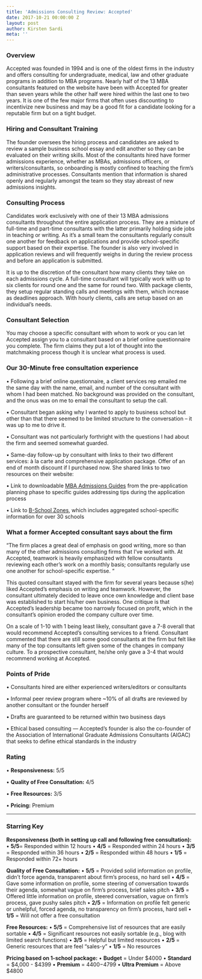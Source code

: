 ```yaml
---
title: 'Admissions Consulting Review: Accepted'
date: 2017-10-21 00:00:00 Z
layout: post
author: Kirsten Sardi
meta: ''
--- 
```


### **Overview**
Accepted was founded in 1994 and is one of the oldest firms in the industry and offers consulting for undergraduate, medical, law and other graduate programs in addition to MBA programs.  Nearly half of the 13 MBA consultants featured on the website have been with Accepted for greater than seven years while the other half were hired within the last one to two years.  It is one of the few major firms that often uses discounting to incentivize new business and may be a good fit for a candidate looking for a reputable firm but on a tight budget.

### **Hiring and Consultant Training**
The founder oversees the hiring process and candidates are asked to review a sample business school essay and edit another so they can be evaluated on their writing skills. Most of the consultants hired have former admissions experience, whether as MBAs, admissions officers, or writers/consultants, so onboarding is mostly confined to teaching the firm’s administrative processes.  Consultants mention that information is shared openly and regularly amongst the team so they stay abreast of new admissions insights. 

### **Consulting Process**

Candidates work exclusively with one of their 13 MBA admissions consultants throughout the entire application process.  They are a mixture of full-time and part-time consultants with the latter primarily holding side jobs in teaching or writing. As it’s a small team the consultants regularly consult one another for feedback on applications and provide school-specific support based on their expertise. The founder is also very involved in application reviews and will frequently weighs in during the review process and before an application is submitted.  

It is up to the discretion of the consultant how many clients they take on each admissions cycle. A full-time consultant will typically work with up to six clients for round one and the same for round two.  With package clients, they setup regular standing calls and meetings with them, which increase as deadlines approach. With hourly clients, calls are setup based on an individual’s needs. 

### **Consultant Selection**

You may choose a specific consultant with whom to work or you can let Accepted assign you to a consultant based on a brief online questionnaire you complete. The firm claims they put a lot of thought into the matchmaking process though it is unclear what process is used.

### **Our 30-Minute free consultation experience**

• Following a brief online questionnaire, a client services rep emailed me the same day with the name, email, and number of the consultant with whom I had been matched. No background was provided on the consultant, and the onus was on me to email the consultant to setup the call. 

• Consultant began asking why I wanted to apply to business school but other than that there seemed to be limited structure to the conversation – it was up to me to drive it.

• Consultant was not particularly forthright with the questions I had about the firm and seemed somewhat guarded. 

• Same-day follow-up by consultant with links to their two different services: à la carte and comprehensive application package. Offer of an end of month discount if I purchased now. She shared links to two resources on their website:

   • Link to downloadable [MBA Admissions Guides](https://www.accepted.com/mba-special-reports) from the pre-application planning phase to specific guides addressing tips during the application process

   • Link to [B-School Zones](https://www.accepted.com/mba/zones/bschools), which includes aggregated school-specific information for over 30 schools

### **What a former Accepted consultant says about the firm**
“The firm places a great deal of emphasis on good writing, more so than many of the other admissions consulting firms that I’ve worked with.  At Accepted, teamwork is heavily emphasized with fellow consultants reviewing each other’s work on a monthly basis; consultants regularly use one another for school-specific expertise. “

This quoted consultant stayed with the firm for several years because s(he) liked Accepted’s emphasis on writing and teamwork. However, the consultant ultimately decided to leave once own knowledge and client base was established to start his/her own business. One critique is that Accepted’s leadership became too narrowly focused on profit, which in the consultant’s opinion eroded the company culture over time.  

On a scale of 1-10 with 1 being least likely, consultant gave a 7-8 overall that would recommend Accepted’s consulting services to a friend. Consultant commented that there are still some good consultants at the firm but felt like many of the top consultants left given some of the changes in company culture.  To a prospective consultant, he/she only gave a 3-4 that would recommend working at Accepted.

### **Points of Pride**

• Consultants hired are either experienced writers/editors or consultants

• Informal peer review program where ~10% of all drafts are reviewed by another consultant or the founder herself

• Drafts are guaranteed to be returned within two business days

• Ethical based consulting — Accepted’s founder is also the co-founder of the Association of International Graduate Admissions Consultants (AIGAC) that seeks to define ethical standards in the industry



### **Rating**

• **Responsiveness:**	5/5

• **Quality of Free Consultation:**	4/5

• **Free Resources:** 3/5

• **Pricing:** Premium


-------------------------------------------------------------------------------------------------------------------------------------

### **Starring Key**

**Responsiveness (both in setting up call and following free consultation):**
• **5/5**= Responded within 12 hours
• **4/5** = Responded within 24 hours
• **3/5** = Responded within 36 hours
• **2/5** = Responded within 48 hours
• **1/5** = Responded within 72+ hours

**Quality of Free Consultation:**
• **5/5** = Provided solid information on profile, didn’t force agenda, transparent about firm’s process, no hard sell
• **4/5** = Gave some information on profile, some steering of conversation towards their agenda, somewhat vague on firm’s process, brief sales pitch
• **3/5** = Offered little information on profile, steered conversation, vague on firm’s process, gave pushy sales pitch
• **2/5** = Information on profile felt generic or unhelpful, forced agenda, no transparency on firm’s process, hard sell
• **1/5** = Will not offer a free consultation

**Free Resources:**
• **5/5** = Comprehensive list of resources that are easily sortable
• **4/5** = Significant resources not easily sortable (e.g., blog with limited search functions)
• **3/5** = Helpful but limited resources
• **2/5** = Generic resources that are feel “sales-y”
• **1/5** = No resources

**Pricing based on 1-school package:**
• **Budget** = Under $4000
• **Standard** = $4,000 - $4399
• **Premium** = $4400-$4799
• **Ultra Premium** = Above $4800



